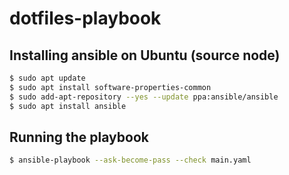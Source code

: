 # dotfiles-playbook

## Installing ansible on Ubuntu (source node)
```bash
$ sudo apt update
$ sudo apt install software-properties-common
$ sudo add-apt-repository --yes --update ppa:ansible/ansible
$ sudo apt install ansible
```

## Running the playbook
```bash
$ ansible-playbook --ask-become-pass --check main.yaml
```
